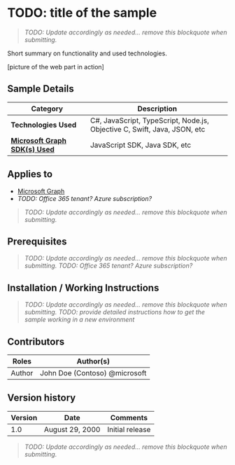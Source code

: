 # TODO: title of the sample

> *TODO: Update accordingly as needed... remove this blockquote when submitting.*

Short summary on functionality and used technologies.

[picture of the web part in action]

## Sample Details

|               Category               |                               Description                                |
| ------------------------------------ | ------------------------------------------------------------------------ |
| **Technologies Used**                | C#, JavaScript, TypeScript, Node.js, Objective C, Swift, Java, JSON, etc |
| **[Microsoft Graph SDK(s) Used][1]** | JavaScript SDK, Java SDK, etc                                            |

## Applies to

* [Microsoft Graph](https://developer.microsoft.com/en-us/graph)
* *TODO: Office 365 tenant? Azure subscription?*

> *TODO: Update accordingly as needed... remove this blockquote when submitting.*

## Prerequisites

> *TODO: Update accordingly as needed... remove this blockquote when submitting.*
> *TODO: Office 365 tenant? Azure subscription?*

## Installation / Working Instructions

> *TODO: Update accordingly as needed... remove this blockquote when submitting.*
> *TODO: provide detailed instructions how to get the sample working in a new environment*

## Contributors

| Roles  |           Author(s)           |
| ------ | ----------------------------- |
| Author | John Doe (Contoso) @microsoft |

## Version history

| Version |      Date       |    Comments     |
| ------- | --------------- | --------------- |
| 1.0     | August 29, 2000 | Initial release |

> *TODO: Update accordingly as needed... remove this blockquote when submitting.*

[1]: https://developer.microsoft.com/en-us/graph/code-samples-and-sdks